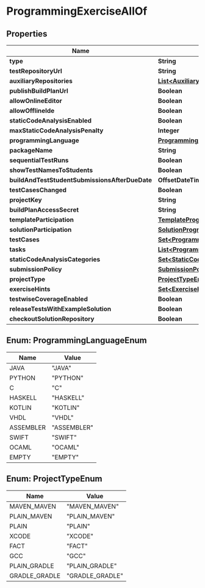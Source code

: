 

# ProgrammingExerciseAllOf


## Properties

| Name | Type | Description | Notes |
|------------ | ------------- | ------------- | -------------|
|**type** | **String** |  |  [optional] |
|**testRepositoryUrl** | **String** |  |  [optional] |
|**auxiliaryRepositories** | [**List&lt;AuxiliaryRepository&gt;**](AuxiliaryRepository.md) |  |  [optional] |
|**publishBuildPlanUrl** | **Boolean** |  |  [optional] |
|**allowOnlineEditor** | **Boolean** |  |  [optional] |
|**allowOfflineIde** | **Boolean** |  |  [optional] |
|**staticCodeAnalysisEnabled** | **Boolean** |  |  [optional] |
|**maxStaticCodeAnalysisPenalty** | **Integer** |  |  [optional] |
|**programmingLanguage** | [**ProgrammingLanguageEnum**](#ProgrammingLanguageEnum) |  |  [optional] |
|**packageName** | **String** |  |  [optional] |
|**sequentialTestRuns** | **Boolean** |  |  [optional] |
|**showTestNamesToStudents** | **Boolean** |  |  [optional] |
|**buildAndTestStudentSubmissionsAfterDueDate** | **OffsetDateTime** |  |  [optional] |
|**testCasesChanged** | **Boolean** |  |  [optional] |
|**projectKey** | **String** |  |  [optional] |
|**buildPlanAccessSecret** | **String** |  |  [optional] |
|**templateParticipation** | [**TemplateProgrammingExerciseParticipation**](TemplateProgrammingExerciseParticipation.md) |  |  [optional] |
|**solutionParticipation** | [**SolutionProgrammingExerciseParticipation**](SolutionProgrammingExerciseParticipation.md) |  |  [optional] |
|**testCases** | [**Set&lt;ProgrammingExerciseTestCase&gt;**](ProgrammingExerciseTestCase.md) |  |  [optional] |
|**tasks** | [**List&lt;ProgrammingExerciseTask&gt;**](ProgrammingExerciseTask.md) |  |  [optional] |
|**staticCodeAnalysisCategories** | [**Set&lt;StaticCodeAnalysisCategory&gt;**](StaticCodeAnalysisCategory.md) |  |  [optional] |
|**submissionPolicy** | [**SubmissionPolicy**](SubmissionPolicy.md) |  |  [optional] |
|**projectType** | [**ProjectTypeEnum**](#ProjectTypeEnum) |  |  [optional] |
|**exerciseHints** | [**Set&lt;ExerciseHint&gt;**](ExerciseHint.md) |  |  [optional] |
|**testwiseCoverageEnabled** | **Boolean** |  |  [optional] |
|**releaseTestsWithExampleSolution** | **Boolean** |  |  [optional] |
|**checkoutSolutionRepository** | **Boolean** |  |  [optional] |



## Enum: ProgrammingLanguageEnum

| Name | Value |
|---- | -----|
| JAVA | &quot;JAVA&quot; |
| PYTHON | &quot;PYTHON&quot; |
| C | &quot;C&quot; |
| HASKELL | &quot;HASKELL&quot; |
| KOTLIN | &quot;KOTLIN&quot; |
| VHDL | &quot;VHDL&quot; |
| ASSEMBLER | &quot;ASSEMBLER&quot; |
| SWIFT | &quot;SWIFT&quot; |
| OCAML | &quot;OCAML&quot; |
| EMPTY | &quot;EMPTY&quot; |



## Enum: ProjectTypeEnum

| Name | Value |
|---- | -----|
| MAVEN_MAVEN | &quot;MAVEN_MAVEN&quot; |
| PLAIN_MAVEN | &quot;PLAIN_MAVEN&quot; |
| PLAIN | &quot;PLAIN&quot; |
| XCODE | &quot;XCODE&quot; |
| FACT | &quot;FACT&quot; |
| GCC | &quot;GCC&quot; |
| PLAIN_GRADLE | &quot;PLAIN_GRADLE&quot; |
| GRADLE_GRADLE | &quot;GRADLE_GRADLE&quot; |




